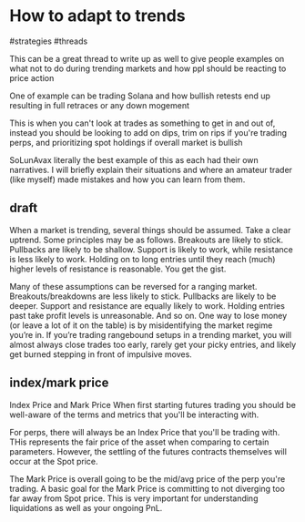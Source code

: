 # How to adapt to trends
#strategies #threads 

This can be a great thread to write up as well to give people examples on what not to do during trending markets and how ppl should be reacting to price action

One of example can be trading Solana and how bullish retests end up resulting in full retraces or any down mogement

This is when you can't look at trades as something to get in and out of, instead you should be looking to add on dips, trim on rips if you're trading perps, and prioritizing spot holdings if overall market is bullish

SoLunAvax literally the best example of this as each had their own narratives. I will briefly explain their situations and where an amateur trader (like myself) made mistakes and how you can learn from them. 



## draft
When a market is trending, several things should be assumed. Take a clear uptrend. Some principles may be as follows. Breakouts are likely to stick. Pullbacks are likely to be shallow. Support is likely to work, while resistance is less likely to work. Holding on to long entries until they reach (much) higher levels of resistance is reasonable. You get the gist.

Many of these assumptions can be reversed for a ranging market. Breakouts/breakdowns are less likely to stick. Pullbacks are likely to be deeper. Support and resistance are equally likely to work. Holding entries past take profit levels is unreasonable. And so on. One way to lose money (or leave a lot of it on the table) is by misidentifying the market regime you’re in. If you’re trading rangebound setups in a trending market, you will almost always close trades too early, rarely get your picky entries, and likely get burned stepping in front of impulsive moves.

## index/mark price
Index Price and Mark Price
When first starting futures trading you should be well-aware of the terms and metrics that you'll be interacting with.

For perps, there will always be an Index Price that you'll be trading with. THis represents the fair price of the asset when comparing to certain parameters. However, the settling of the futures contracts themselves will occur at the Spot price.

The Mark Price is overall going to be the mid/avg price of the perp you're trading. A basic goal for the Mark Price is committing to not diverging too far away from Spot price. This is very important for understanding liquidations as well as your ongoing PnL.